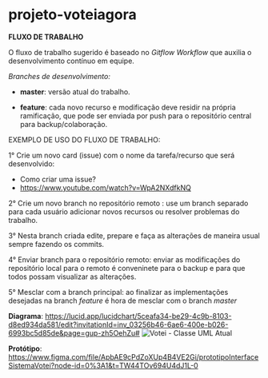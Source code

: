 # projeto-voteiagora
**FLUXO DE TRABALHO**

O fluxo de trabalho sugerido é baseado no *Gitflow Workflow* que auxilia o desenvolvimento contínuo em equipe.

*Branches de desenvolvimento:*
- **master**: versão atual do trabalho.

- **feature**: cada novo recurso e modificação deve residir na própria ramificação, que pode ser enviada por push para o repositório central para backup/colaboração.

EXEMPLO DE USO DO FLUXO DE TRABALHO:

1° Crie um novo card (issue) com o nome da tarefa/recurso que será desenvolvido:

- Como criar uma issue? 
- https://www.youtube.com/watch?v=WpA2NXdfkNQ

2° Crie um novo branch no repositório remoto : use um branch separado para cada usuário adicionar novos recursos ou resolver problemas do trabalho.


3° Nesta branch criada edite, prepare e faça as alterações de maneira usual sempre fazendo os commits.

4° Enviar branch para o repositório remoto: enviar as modificações do repositório local para o remoto é conveninete para o backup e para que todos possam visualizar as alterações.

5° Mesclar com a branch principal: ao finalizar as implementações desejadas na branch *feature* é hora de mesclar com o branch *master*

**Diagrama**: https://lucid.app/lucidchart/5ceafa34-be29-4c9b-8103-d8ed934da581/edit?invitationId=inv_03256b46-6ae6-400e-b026-6993bc5d85de&page=gup-zh5OehZu#
![Votei - Classe UML Atual](https://user-images.githubusercontent.com/106631464/218827836-a2ab6876-5502-4631-a9c7-b08e396e7ec8.png)


**Protótipo**: https://www.figma.com/file/ApbAE9cPdZoXUp4B4VE2Gi/prototipoInterfaceSistemaVotei?node-id=0%3A1&t=TW44TOv694U4dJ1L-0

